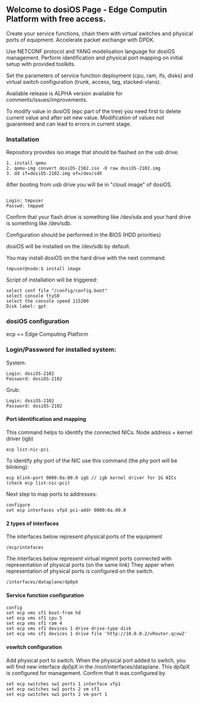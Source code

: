 ## Welcome to dosiOS Page - Edge Computin Platform with free access.

Create your service functions, chain them with virtual switches and physical ports of equipment. Accelerate packet exchange with DPDK.

Use NETCONF protocol and YANG modelisation language for dosiOS management. Perform identification and physical port mapping on initial setup with provided toolkits.

Set the parameters of service function deployment (cpu, ram, ifs, disks) and virtual switch configuration (trunk, access, tag, stacked-vlans).


Available release is ALPHA version available for comments/issues/improvements.

To modify value in dosiOS (epc part of the tree) you need first to delete current value and after set new value. Modification of values not guaranteed and can lead to errors in current stage.

### Installation
 
Repository provides iso image that should be flashed on the usb drive.
 
```Steps for installation
1. install qemu
2. qemu-img convert dosiOS-2102.iso -O raw dosiOS-2102.img
3. dd if=dosiOS-2102.img of=/dev/sdX
```

After booting from usb drive you will be in "cloud image" of dosiOS.

```credentials for cloud image

Login: tmpuser
Passwd: tmppwd
```

Confirm that your flash drive is something like /dev/sda and your hard drive is something like /dev/sdb.

Configuration should be performed in the BIOS (HDD priorities)

dosiOS will be installed on the /dev/sdb by default.

You may install dosiOS on the hard drive with the next command:

```dosiOS installation on hard drive
tmpuser@node:$ install image
```

Script of installation will be triggered:

```dosiOS installation scenario
select conf file "/config/config.boot"
select console ttyS0
select the console speed 115200
Disk label: gpt
```

### dosiOS configuration

ecp == Edge Computing Platform

### Login/Password for installed system:

System:

```credentials system
Login: dosiOS-2102
Password: dosiOS-2102
```

Grub:

```credentials grub
Login: dosiOS-2102
Password: dosiOS-2102
```

#### Port identification and mapping

This command helps to identify the connected NICs. Node address + kernel driver (igb)

```port list
ecp list-nic-pci
```

To identify phy port of the NIC use this command (the phy port will be blinking):

```port ident
ecp blink-port 0000:0a:00.0 igb // igb kernel driver for 1G NICs (check ecp list-nic-pci)
```

Next step to map ports to addresses:

```port mapping
configure
set ecp interfaces vfpX pci-addr 0000:0a.00.0
```

#### 2 types of interfaces

The interfaces below represent physical ports of the equipment 
```port mapping
/ecp/intefaces
```

The interfaces below represent virtual mgmnt ports connected with representation of physical ports (on the same link) 
They apper when representation of physical ports is configured on the switch. 

```port mapping
/interfaces/dataplane/dp0pX
```

#### Service function configuration

```sf config
config
set ecp vms sf1 boot-from hd
set ecp vms sf1 cpu 5
set ecp vms sf1 ram 4
set ecp vms sf1 devices 1 drive drive-type disk
set ecp vms sf1 devices 1 drive file 'http://10.0.0.2/vRouter.qcow2'
```

#### vswitch configuration

Add physical port to switch. When the physical port added to switch, you will find new interface dp0pX in the /root/interfaces/dataplane. 
This dp0pX is configured for management. Confirm that it was configured by 

```add phy port and service function to switch
set ecp switches sw1 ports 1 interface vfp1
set ecp switches sw1 ports 2 vm sf1
set ecp switches sw1 ports 2 vm-port 1
```
